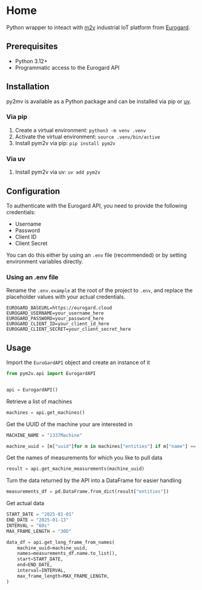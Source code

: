 # Home

Python wrapper to inteact with [m2v][1] industrial IoT platform from [Eurogard][2].

## Prerequisites

- Python 3.12+
- Programmatic access to the Eurogard API

## Installation

py2mv is available as a Python package and can be installed via pip or [uv][3].

### Via pip

1. Create a virtual environment: `python3 -m venv .venv`
1. Activate the virtual environment: `source .venv/bin/active`
1. Install pym2v via pip: `pip install pym2v`

### Via uv

1. Install pym2v via uv: `uv add pym2v`

## Configuration

To authenticate with the Eurogard API, you need to provide the following credentials:

- Username
- Password
- Client ID
- Client Secret

You can do this either by using an `.env` file (recommended) or by setting environment variables directly.

### Using an .env file

Rename the `.env.example` at the root of the project to `.env`, and replace the placeholder values with your actual credentials.

```
EUROGARD_BASEURL=https://eurogard.cloud
EUROGARD_USERNAME=your_username_here
EUROGARD_PASSWORD=your_password_here
EUROGARD_CLIENT_ID=your_client_id_here
EUROGARD_CLIENT_SECRET=your_client_secret_here
```

## Usage

Import the `EuroGardAPI` object and create an instance of it

```python
from pym2v.api import EurogardAPI


api = EurogardAPI()
```

Retrieve a list of machines

```python
machines = api.get_machines()
```

Get the UUID of the machine your are interested in

```python
MACHINE_NAME = "1337Machine"

machine_uuid = [m["uuid"]for m in machines["entities"] if m["name"] == MACHINE_NAME][0]
```

Get the names of measurements for which you like to pull data

```python
result = api.get_machine_measurements(machine_uuid)
```

Turn the data returned by the API into a DataFrame for easier handling

```python
measurements_df = pd.DataFrame.from_dict(result["entities"])
```

Get actual data

```python
START_DATE = "2025-01-01"
END_DATE = "2025-01-13"
INTERVAL = "60s"
MAX_FRAME_LENGTH = "30D"

data_df = api.get_long_frame_from_names(
    machine_uuid=machine_uuid,
    names=measurements_df.name.to_list(),
    start=START_DATE,
    end=END_DATE,
    interval=INTERVAL,
    max_frame_length=MAX_FRAME_LENGTH,
)
```

[1]: https://eurogard.de
[2]: https://eurogard.de/software/m2v/
[3]: https://docs.astral.sh/uv/
